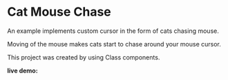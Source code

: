 # Cat Mouse Chase
An example implements custom cursor in the form of cats chasing mouse.

Moving of the mouse makes cats start to chase around your mouse cursor.

This project was created by using Class components.

**live demo:** <a href=""></a>






